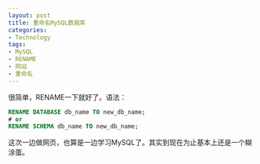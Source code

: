 ```yaml
---
layout: post
title: 重命名MySQL数据库
categories:
- Technology
tags:
- MySQL
- RENAME
- 网站
- 重命名
---
```


很简单，RENAME一下就好了。语法：

```sql
RENAME DATABASE db_name TO new_db_name;
# or
RENAME SCHEMA db_name TO new_db_name;
```

这次一边做网页，也算是一边学习MySQL了。其实到现在为止基本上还是一个糊涂蛋。

